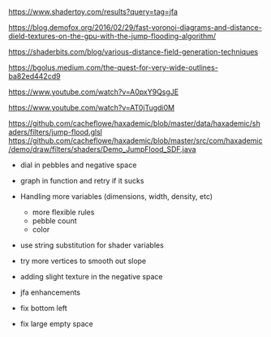 https://www.shadertoy.com/results?query=tag=jfa

https://blog.demofox.org/2016/02/29/fast-voronoi-diagrams-and-distance-dield-textures-on-the-gpu-with-the-jump-flooding-algorithm/

https://shaderbits.com/blog/various-distance-field-generation-techniques

https://bgolus.medium.com/the-quest-for-very-wide-outlines-ba82ed442cd9

https://www.youtube.com/watch?v=A0pxY9QsgJE

https://www.youtube.com/watch?v=AT0jTugdi0M



https://github.com/cacheflowe/haxademic/blob/master/data/haxademic/shaders/filters/jump-flood.glsl
https://github.com/cacheflowe/haxademic/blob/master/src/com/haxademic/demo/draw/filters/shaders/Demo_JumpFlood_SDF.java




* dial in pebbles and negative space

* graph in function and retry if it sucks


* Handling more variables (dimensions, width, density, etc)
    * more flexible rules
    * pebble count
    * color

* use string substitution for shader variables

* try more vertices to smooth out slope

* adding slight texture in the negative space

* jfa enhancements


* fix bottom left
* fix large empty space